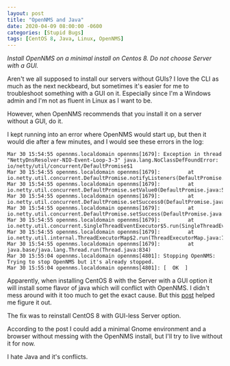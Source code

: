 ```yaml
---
layout: post
title: "OpenNMS and Java"
date: 2020-04-09 08:00:00 -0600
categories: [Stupid Bugs]
tags: [CentOS 8, Java, Linux, OpenNMS]
---
```


*Install OpenNMS on a minimal install on Centos 8. Do not choose Server with a GUI.*

Aren't we all supposed to install our servers without GUIs? I love the CLI as much as the next neckbeard, but sometimes it's easier for me to troubleshoot something with a GUI on it. Especially since I'm a Windows admin and I'm not as fluent in Linux as I want to be.

However, when OpenNMS recommends that you install it on a server without a GUI, do it.

I kept running into an error where OpenNMS would start up, but then it would die after a few minutes, and I would see these errors in the log:

```
Mar 30 15:54:55 opennms.localdomain opennms[1679]: Exception in thread "NettyDnsResolver-NIO-Event-Loop-3-3" java.lang.NoClassDefFoundError: io/netty/util/concurrent/DefaultPromise$1
Mar 30 15:54:55 opennms.localdomain opennms[1679]:         at io.netty.util.concurrent.DefaultPromise.notifyListeners(DefaultPromise.java:421)
Mar 30 15:54:55 opennms.localdomain opennms[1679]:         at io.netty.util.concurrent.DefaultPromise.setValue0(DefaultPromise.java:538)
Mar 30 15:54:55 opennms.localdomain opennms[1679]:         at io.netty.util.concurrent.DefaultPromise.setSuccess0(DefaultPromise.java:527)
Mar 30 15:54:55 opennms.localdomain opennms[1679]:         at io.netty.util.concurrent.DefaultPromise.setSuccess(DefaultPromise.java:90)
Mar 30 15:54:55 opennms.localdomain opennms[1679]:         at io.netty.util.concurrent.SingleThreadEventExecutor$5.run(SingleThreadEventExecutor.java:963)
Mar 30 15:54:55 opennms.localdomain opennms[1679]:         at io.netty.util.internal.ThreadExecutorMap$2.run(ThreadExecutorMap.java:74)
Mar 30 15:54:55 opennms.localdomain opennms[1679]:         at java.base/java.lang.Thread.run(Thread.java:834)
Mar 30 15:55:04 opennms.localdomain opennms[4801]: Stopping OpenNMS: Trying to stop OpenNMS but it's already stopped.
Mar 30 15:55:04 opennms.localdomain opennms[4801]: [  OK  ]
```

Apparently, when installing CentOS 8 with the Server with a GUI option it will install some flavor of java which will conflict with OpenNMS. I didn't mess around with it too much to get the exact cause. But this [post](https://opennms.discourse.group/t/opennms-is-not-starting/295/14) helped me figure it out.

The fix was to reinstall CentOS 8 with GUI-less Server option.

According to the post I could add a minimal Gnome environment and a browser without messing with the OpenNMS install, but I'll try to live without it for now.

I hate Java and it's conflicts.
